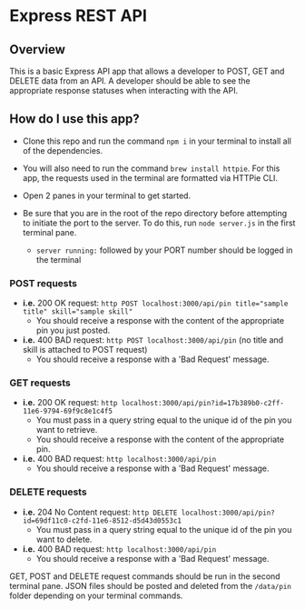 # Express REST API

## Overview

This is a basic Express API app that allows a developer to POST, GET and DELETE data from an API. A developer should be able to see the appropriate response statuses when interacting with the API.

## How do I use this app?

* Clone this repo and run the command `npm i` in your terminal to install all of the dependencies.

* You will also need to run the command `brew install httpie`. For this app, the requests used in the terminal are formatted via HTTPie CLI.

* Open 2 panes in your terminal to get started.

* Be sure that you are in the root of the repo directory before attempting to initiate the port to the server. To do this, run `node server.js` in the first terminal pane.
  * `server running:` followed by your PORT number should be logged in the terminal

### POST requests
  * **i.e.** 200 OK request: `http POST localhost:3000/api/pin title="sample title" skill="sample skill"`
    * You should receive a response with the content of the appropriate pin you just posted.
  * **i.e.** 400 BAD request: `http POST localhost:3000/api/pin` (no title and skill is attached to POST request)
    * You should receive a response with a 'Bad Request' message.

### GET requests
  * **i.e.** 200 OK request: `http localhost:3000/api/pin?id=17b389b0-c2ff-11e6-9794-69f9c8e1c4f5`
    * You must pass in a query string equal to the unique id of the pin you want to retrieve.
    * You should receive a response with the content of the appropriate pin.
  * **i.e.** 400 BAD request: `http localhost:3000/api/pin`
    * You should receive a response with a 'Bad Request' message.

### DELETE requests
  * **i.e.** 204 No Content request: `http DELETE localhost:3000/api/pin?id=69df11c0-c2fd-11e6-8512-d5d43d0553c1`
    * You must pass in a query string equal to the unique id of the pin you want to delete.
  * **i.e.** 400 BAD request: `http localhost:3000/api/pin`
    * You should receive a response with a 'Bad Request' message.

GET, POST and DELETE request commands should be run in the second terminal pane. JSON files should be posted and deleted from the `/data/pin` folder depending on your terminal commands.
